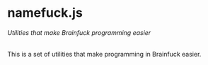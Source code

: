 # namefuck.js
###### Utilities that make Brainfuck programming easier

This is a set of utilities that make programming in Brainfuck easier.